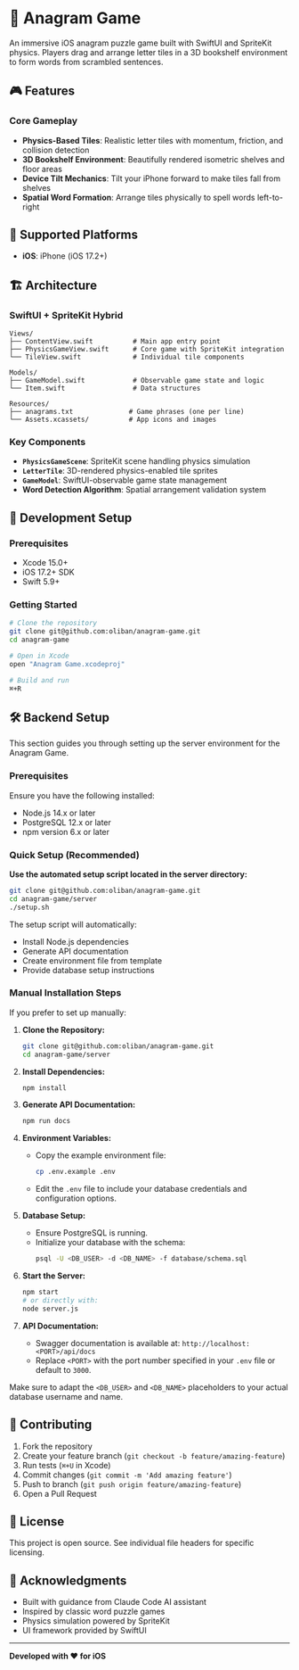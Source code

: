# 🎯 Anagram Game

An immersive iOS anagram puzzle game built with SwiftUI and SpriteKit physics. Players drag and arrange letter tiles in a 3D bookshelf environment to form words from scrambled sentences.

## 🎮 Features

### Core Gameplay
- **Physics-Based Tiles**: Realistic letter tiles with momentum, friction, and collision detection
- **3D Bookshelf Environment**: Beautifully rendered isometric shelves and floor areas
- **Device Tilt Mechanics**: Tilt your iPhone forward to make tiles fall from shelves
- **Spatial Word Formation**: Arrange tiles physically to spell words left-to-right

## 📱 Supported Platforms

- **iOS**: iPhone (iOS 17.2+)

## 🏗️ Architecture

### SwiftUI + SpriteKit Hybrid
```
Views/
├── ContentView.swift          # Main app entry point
├── PhysicsGameView.swift      # Core game with SpriteKit integration
└── TileView.swift             # Individual tile components

Models/
├── GameModel.swift            # Observable game state and logic
└── Item.swift                 # Data structures

Resources/
├── anagrams.txt              # Game phrases (one per line)
└── Assets.xcassets/          # App icons and images
```

### Key Components

- **`PhysicsGameScene`**: SpriteKit scene handling physics simulation
- **`LetterTile`**: 3D-rendered physics-enabled tile sprites  
- **`GameModel`**: SwiftUI-observable game state management
- **Word Detection Algorithm**: Spatial arrangement validation system

## 🔧 Development Setup

### Prerequisites
- Xcode 15.0+
- iOS 17.2+ SDK
- Swift 5.9+

### Getting Started
```bash
# Clone the repository
git clone git@github.com:oliban/anagram-game.git
cd anagram-game

# Open in Xcode
open "Anagram Game.xcodeproj"

# Build and run
⌘+R
```
## 🛠️ Backend Setup

This section guides you through setting up the server environment for the Anagram Game.

### Prerequisites
Ensure you have the following installed:

- Node.js 14.x or later
- PostgreSQL 12.x or later
- npm version 6.x or later

### Quick Setup (Recommended)

**Use the automated setup script located in the server directory:**
```bash
git clone git@github.com:oliban/anagram-game.git
cd anagram-game/server
./setup.sh
```

The setup script will automatically:
- Install Node.js dependencies
- Generate API documentation
- Create environment file from template
- Provide database setup instructions

### Manual Installation Steps

If you prefer to set up manually:

1. **Clone the Repository:**
   ```bash
   git clone git@github.com:oliban/anagram-game.git
   cd anagram-game/server
   ```

2. **Install Dependencies:**
   ```bash
   npm install
   ```

3. **Generate API Documentation:**
   ```bash
   npm run docs
   ```

4. **Environment Variables:**
   - Copy the example environment file:
     ```bash
     cp .env.example .env
     ```
   - Edit the `.env` file to include your database credentials and configuration options.

5. **Database Setup:**
   - Ensure PostgreSQL is running.
   - Initialize your database with the schema:
     ```bash
     psql -U <DB_USER> -d <DB_NAME> -f database/schema.sql
     ```

6. **Start the Server:**
   ```bash
   npm start
   # or directly with:
   node server.js
   ```

6. **API Documentation:**
   - Swagger documentation is available at: `http://localhost:<PORT>/api/docs`
   - Replace `<PORT>` with the port number specified in your `.env` file or default to `3000`.

Make sure to adapt the `<DB_USER>` and `<DB_NAME>` placeholders to your actual database username and name.

## 🤝 Contributing

1. Fork the repository
2. Create your feature branch (`git checkout -b feature/amazing-feature`)
3. Run tests (`⌘+U` in Xcode)
4. Commit changes (`git commit -m 'Add amazing feature'`)
5. Push to branch (`git push origin feature/amazing-feature`)
6. Open a Pull Request

## 📄 License

This project is open source. See individual file headers for specific licensing.

## 🎉 Acknowledgments

- Built with guidance from Claude Code AI assistant
- Inspired by classic word puzzle games
- Physics simulation powered by SpriteKit
- UI framework provided by SwiftUI

---

**Developed with ❤️ for iOS**
